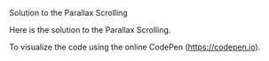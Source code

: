 Solution to the Parallax Scrolling

Here is the solution to the Parallax Scrolling.

To visualize the code using the online CodePen (https://codepen.io).
